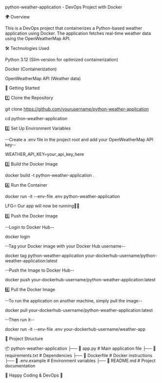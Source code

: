 python-weather-application - DevOps Project with Docker

🌍 Overview

This is a DevOps project that containerizes a Python-based weather application using Docker. The application fetches real-time weather data using the OpenWeatherMap API.

🛠 Technologies Used

Python 3.12 (Slim version for optimized containerization)

Docker (Containerization)

OpenWeatherMap API (Weather data)

🚀 Getting Started

1️⃣ Clone the Repository

git clone https://github.com/yourusername/python-weather-application

cd python-weather-application

2️⃣ Set Up Environment Variables

--Create a .env file in the project root and add your OpenWeatherMap API key--

WEATHER_API_KEY=your_api_key_here

3️⃣ Build the Docker Image

docker build -t python-weather-application .

4️⃣ Run the Container

docker run -it --env-file .env python-weather-application


LFG🔥 Our app will now be running🥳🥳



5️⃣ Push the Docker Image

--Login to Docker Hub--

docker login

--Tag your Docker image with your Docker Hub username--

docker tag python-weather-application your-dockerhub-username/python-weather-application:latest

--Push the Image to Docker Hub--

docker push your-dockerhub-username/python-weather-application:latest

6️⃣ Pull the Docker Image

--To run the application on another machine, simply pull the image--

docker pull your-dockerhub-username/python-weather-application:latest

--Then run it--

docker run -it --env-file .env your-dockerhub-username/weather-app




📂 Project Structure

📦 python-weather-application
├── 📄 app.py              # Main application file
├── 📄 requirements.txt    # Dependencies
├── 📄 Dockerfile          # Docker instructions
├── 📄 .env.example        # Environment variables 
├── 📄 README.md           # Project documentation


🎯 Happy Coding & DevOps 🚀

